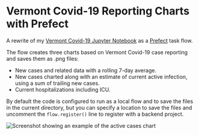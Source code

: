 # Vermont Covid-19 Reporting Charts with Prefect

A rewrite of my [Vermont Covid-19 Jupyter Notebook](https://github.com/tpdorsey/vt-covid-jupyter-charts) as a [Prefect](https://prefect.io) task flow.

The flow creates three charts based on Vermont Covid-19 case reporting and saves them as .png files:

- New cases and related data with a rolling 7-day average.
- New cases charted along with an estimate of current active infection, using a sum of trailing new cases.
- Current hospitalizations including ICU.

By default the code is configured to run as a local flow and to save the files in the current directory, but you can specify a location to save the files and uncomment the `flow.register()` line to register with a backend project.

![Screenshot showing an example of the active cases chart](https://terrencedorsey.com/files/vtc/vt-covid-active-cases.png)